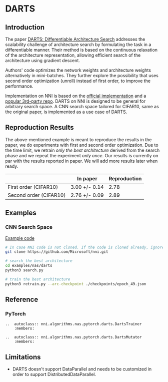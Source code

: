 # DARTS

## Introduction

The paper [DARTS: Differentiable Architecture Search](https://arxiv.org/abs/1806.09055) addresses the scalability challenge of architecture search by formulating the task in a differentiable manner. Their method is based on the continuous relaxation of the architecture representation, allowing efficient search of the architecture using gradient descent.

Authors' code optimizes the network weights and architecture weights alternatively in mini-batches. They further explore the possibility that uses second order optimization (unroll) instead of first order, to improve the performance.

Implementation on NNI is based on the [official implementation](https://github.com/quark0/darts) and a [popular 3rd-party repo](https://github.com/khanrc/pt.darts). DARTS on NNI is designed to be general for arbitrary search space. A CNN search space tailored for CIFAR10, same as the original paper, is implemented as a use case of DARTS.

## Reproduction Results

The above-mentioned example is meant to reproduce the results in the paper, we do experiments with first and second order optimization. Due to the time limit, we retrain *only the best architecture* derived from the search phase and we repeat the experiment *only once*. Our results is currently on par with the results reported in paper. We will add more results later when ready.

|                        | In paper      | Reproduction |
| ---------------------- | ------------- | ------------ |
| First order (CIFAR10)  | 3.00 +/- 0.14 | 2.78         |
| Second order (CIFAR10) | 2.76 +/- 0.09 | 2.89         |

## Examples

### CNN Search Space

[Example code](https://github.com/microsoft/nni/tree/v1.9/examples/nas/darts)

```bash
# In case NNI code is not cloned. If the code is cloned already, ignore this line and enter code folder.
git clone https://github.com/Microsoft/nni.git

# search the best architecture
cd examples/nas/darts
python3 search.py

# train the best architecture
python3 retrain.py --arc-checkpoint ./checkpoints/epoch_49.json
```

## Reference

### PyTorch

```eval_rst
..  autoclass:: nni.algorithms.nas.pytorch.darts.DartsTrainer
    :members:

..  autoclass:: nni.algorithms.nas.pytorch.darts.DartsMutator
    :members:
```

## Limitations

* DARTS doesn't support DataParallel and needs to be customized in order to support DistributedDataParallel.
